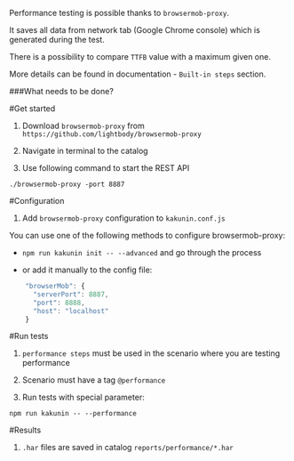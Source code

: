 Performance testing is possible thanks to `browsermob-proxy`.

It saves all data from network tab (Google Chrome console) which is generated during the test.

There is a possibility to compare `TTFB` value with a maximum given one. 

More details can be found in documentation - `Built-in steps` section.

###What needs to be done?

#Get started

1. Download `browsermob-proxy` from `https://github.com/lightbody/browsermob-proxy`

2. Navigate in terminal to the catalog

3. Use following command to start the REST API

```
./browsermob-proxy -port 8887
```

#Configuration
1. Add `browsermob-proxy` configuration to `kakunin.conf.js`

You can use one of the following methods to configure browsermob-proxy:

- `npm run kakunin init -- --advanced` and go through the process

- or add it manually to the config file:

```javascript
    "browserMob": {
      "serverPort": 8887,
      "port": 8888,
      "host": "localhost"
    }
```

#Run tests

1. `performance steps` must be used in the scenario where you are testing performance

2. Scenario must have a tag `@performance`

3. Run tests with special parameter:

```
npm run kakunin -- --performance
```

#Results

1. `.har` files are saved in catalog `reports/performance/*.har`
